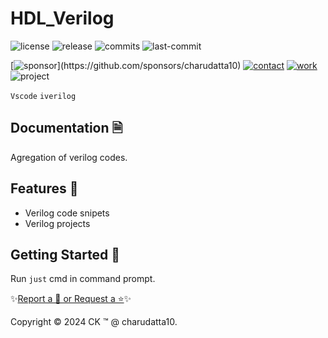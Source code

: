  
# HDL_Verilog

<!-- Badges: Project Status GitHub -->
![license](https://flat.badgen.net/static/license/GPL-3.0/blue)
![release](https://flat.badgen.net/github/release/charudatta10/HDL_Verilog)
![commits](https://flat.badgen.net/github/commits/charudatta10/HDL_Verilog)
![last-commit](https://flat.badgen.net/github/last-commit/charudatta10/HDL_Verilog)

[![sponsor](https://flat.badgen.net//static/sponsor/%E2%9D%A4?)](https://github.com/sponsors/charudatta10)
[![contact](https://flat.badgen.net//static/contact/%E2%98%8E)](https://charudatta10.github.io/LinkNet/)
[![work](https://flat.badgen.net//static/portfolio/%F0%9F%96%BF)](https://charudatta10.github.io/Portfolio/)
![project](https://flat.badgen.net///static/project/HDL_Verilog)

<!-- Badges: Tools used -->
`Vscode` `iverilog` 

## Documentation 🗎

Agregation of verilog codes.  

## Features 🌟

- Verilog code snipets 
- Verilog projects 
 

## Getting Started 🌱

Run `just` cmd in command prompt.

✨[Report a 🐛 or Request a ⭐](https://github.com/charudatta10/HDL_Verilog/issues)✨

Copyright :copyright: 2024 CK :tm: @ charudatta10.   

<!-- Acknowledgment, References, Misc -->
